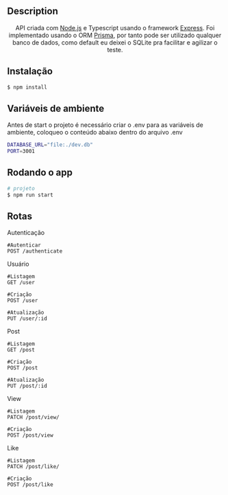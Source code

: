 ## Description

<p align="center">API criada com <a href="http://nodejs.org" target="_blank">Node.js</a> e Typescript usando o framework <a href="https://expressjs.com/" target="_blank">Express</a>. Foi implementado usando o ORM <a href="http://nodejs.org" target="_blank">Prisma</a>, por tanto pode ser utilizado qualquer banco de dados, como default eu deixei o SQLite pra facilitar e agilizar o teste.</p>

## Instalação

```bash
$ npm install
```
## Variáveis de ambiente
Antes de start o projeto é necessário criar o .env para as variáveis de ambiente, coloqueo o conteúdo abaixo dentro do arquivo .env
```bash
DATABASE_URL="file:./dev.db"
PORT=3001
```

## Rodando o app

```bash
# projeto
$ npm run start
```

## Rotas

Autenticação
```
#Autenticar
POST /authenticate
```

Usuário
```
#Listagem
GET /user

#Criação
POST /user

#Atualização
PUT /user/:id
```

Post
```
#Listagem
GET /post

#Criação
POST /post

#Atualização
PUT /post/:id
```

View
```
#Listagem
PATCH /post/view/

#Criação
POST /post/view

```

Like
```
#Listagem
PATCH /post/like/

#Criação
POST /post/like

```